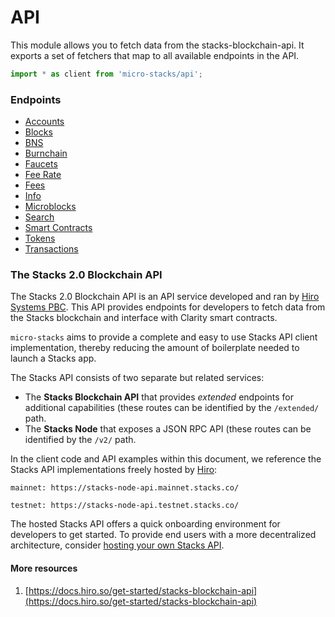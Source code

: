 # API

This module allows you to fetch data from the stacks-blockchain-api. It exports a set of fetchers that map to all available endpoints in the API.

```typescript
import * as client from 'micro-stacks/api';
```

### Endpoints

* [Accounts](accounts.md)
* [Blocks](blocks.md)
* [BNS](bns.md)
* [Burnchain](burnchain.md)
* [Faucets](faucets.md)
* [Fee Rate](fee-rate.md)
* [Fees](fees.md)
* [Info](info.md)
* [Microblocks](microblocks.md)
* [Search](search.md)
* [Smart Contracts](smart-contracts.md)
* [Tokens](tokens.md)
* [Transactions](transactions.md)

### The Stacks 2.0 Blockchain API

The Stacks 2.0 Blockchain API is an API service developed and ran by [Hiro Systems PBC](https://hiro.so). This API provides endpoints for developers to fetch data from the Stacks blockchain and interface with Clarity smart contracts.&#x20;

`micro-stacks` aims to provide a complete and easy to use Stacks API client implementation, thereby reducing the amount of boilerplate needed to launch a Stacks app.

The Stacks API consists of two separate but related services:

* The **Stacks Blockchain API** that provides _extended_ endpoints for additional capabilities (these routes can be identified by the `/extended/` path.
* The **Stacks Node** that exposes a JSON RPC API (these routes can be identified by the `/v2/` path.

In the client code and API examples within this document, we reference the Stacks API implementations freely hosted by [Hiro](https://hiro.so/):

`mainnet: https://stacks-node-api.mainnet.stacks.co/`

`testnet: https://stacks-node-api.testnet.stacks.co/`

The hosted Stacks API offers a quick onboarding environment for developers to get started. To provide end users with a more decentralized architecture, consider [hosting your own Stacks API](https://docs.hiro.so/get-started/running-api-node).

#### More resources

1. [https://docs.hiro.so/get-started/stacks-blockchain-api](https://docs.hiro.so/get-started/stacks-blockchain-api)
